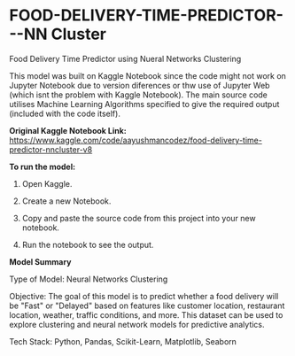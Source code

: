# FOOD-DELIVERY-TIME-PREDICTOR---NN Cluster
Food Delivery Time Predictor using Nueral Networks Clustering

This model was built on Kaggle Notebook since the code might not work on Jupyter Notebook due to version diferences or thw use of Jupyter Web (which isnt the problem with Kaggle Notebook). The main source code utilises Machine Learning Algorithms specified to give the required output (included with the code itself).

**Original Kaggle Notebook Link:** https://www.kaggle.com/code/aayushmancodez/food-delivery-time-predictor-nncluster-v8

**To run the model:**

1) Open Kaggle.

2) Create a new Notebook.

3) Copy and paste the source code from this project into your new notebook.

4) Run the notebook to see the output.

**Model Summary**

Type of Model: Neural Networks Clustering

Objective: The goal of this model is to predict whether a food delivery will be "Fast" or "Delayed" based on features like customer location, restaurant location, weather, traffic conditions, and more. This dataset can be used to explore clustering and neural network models for predictive analytics.

Tech Stack: Python, Pandas, Scikit-Learn, Matplotlib, Seaborn
